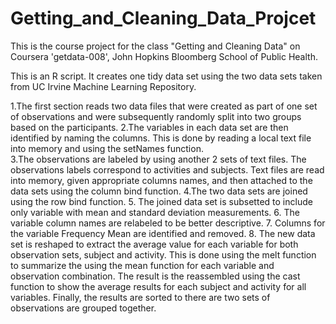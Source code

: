Getting_and_Cleaning_Data_Projcet
=================================
This is the course project for the class "Getting and Cleaning Data" on Coursera 'getdata-008', John Hopkins Bloomberg School of Public Health.

This is an R script.  It creates one tidy data set using the two data sets taken from UC Irvine Machine Learning Repository.

1.The first section reads two data files that were created as part of one set of observations and were subsequently randomly split into two groups based on the participants.
2.The variables in each data set are then identified by naming the columns.  This is done by reading a local text file into memory and using the setNames function.  
3.The observations are labeled by using another 2 sets of text files.  The observations labels correspond to activities and subjects.  Text files are read into memory, given appropriate columns names, and then attached to the data sets using the column bind function.
4.The two data sets are joined using the row bind function.
5. The joined data set is subsetted to include only variable with mean and standard deviation measurements.
6. The variable column names are relabeled to be better descriptive.
7. Columns for the variable Frequency Mean are identified and removed.
8. The new data set is reshaped to extract the average value for each variable for both observation sets, subject and activity.
This is done using the melt function to summarize the using the mean function for each variable and observation combination.  The result is the reassembled using the cast function to show the average results for each subject and activity for all variables.
Finally, the results are sorted to there are two sets of observations are grouped together.

